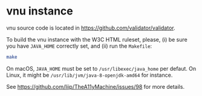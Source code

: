 # vnu instance

vnu source code is located in https://github.com/validator/validator.

To build the vnu instance with the W3C HTML ruleset, please, (i) be
sure you have `JAVA_HOME` correctly set, and (ii) run the `Makefile`:

```sh
make
```

On macOS, `JAVA_HOME` must be set to `/usr/libexec/java_home` per
defaut. On Linux, it might be `/usr/lib/jvm/java-8-openjdk-amd64` for
instance.

See https://github.com/liip/TheA11yMachine/issues/98 for more details.
